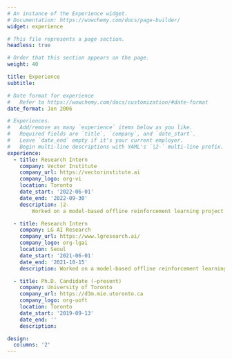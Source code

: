 ```yaml
---
# An instance of the Experience widget.
# Documentation: https://wowchemy.com/docs/page-builder/
widget: experience

# This file represents a page section.
headless: true

# Order that this section appears on the page.
weight: 40

title: Experience
subtitle:

# Date format for experience
#   Refer to https://wowchemy.com/docs/customization/#date-format
date_format: Jan 2006

# Experiences.
#   Add/remove as many `experience` items below as you like.
#   Required fields are `title`, `company`, and `date_start`.
#   Leave `date_end` empty if it's your current employer.
#   Begin multi-line descriptions with YAML's `|2-` multi-line prefix.
experience:
  - title: Research Intern
    company: Vector Institute
    company_url: https://vectorinstitute.ai
    company_logo: org-vi
    location: Toronto
    date_start: '2022-06-01'
    date_end: '2022-09-30'
    description: |2-
        Worked on a model-based offline reinforcement learning project (work to be submitted to ICML-23).

  - title: Research Intern
    company: LG AI Research
    company_url: https://www.lgresearch.ai/
    company_logo: org-lgai
    location: Seoul
    date_start: '2021-06-01'
    date_end: '2021-10-15'
    description: Worked on a model-based offline reinforcement learning project (submitted to ICLR-23).

  - title: Ph.D. Candidate (~present)
    company: University of Toronto
    company_url: https://d3m.mie.utoronto.ca
    company_logo: org-uoft
    location: Toronto
    date_start: '2019-09-13'
    date_end: ''
    description:

design:
  columns: '2'
---
```

